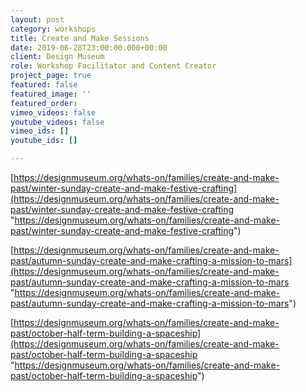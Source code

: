 ```yaml
---
layout: post
category: workshops
title: Create and Make Sessions
date: 2019-06-28T23:00:00.000+00:00
client: Design Museum
role: Workshop Facilitator and Content Creator
project_page: true
featured: false
featured_image: ''
featured_order: 
vimeo_videos: false
youtube_videos: false
vimeo_ids: []
youtube_ids: []

---
```

[https://designmuseum.org/whats-on/families/create-and-make-past/winter-sunday-create-and-make-festive-crafting](https://designmuseum.org/whats-on/families/create-and-make-past/winter-sunday-create-and-make-festive-crafting "https://designmuseum.org/whats-on/families/create-and-make-past/winter-sunday-create-and-make-festive-crafting")

[https://designmuseum.org/whats-on/families/create-and-make-past/autumn-sunday-create-and-make-crafting-a-mission-to-mars](https://designmuseum.org/whats-on/families/create-and-make-past/autumn-sunday-create-and-make-crafting-a-mission-to-mars "https://designmuseum.org/whats-on/families/create-and-make-past/autumn-sunday-create-and-make-crafting-a-mission-to-mars")

[https://designmuseum.org/whats-on/families/create-and-make-past/october-half-term-building-a-spaceship](https://designmuseum.org/whats-on/families/create-and-make-past/october-half-term-building-a-spaceship "https://designmuseum.org/whats-on/families/create-and-make-past/october-half-term-building-a-spaceship")